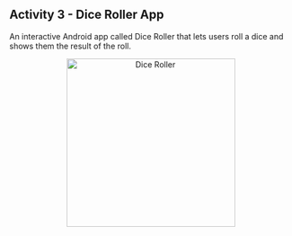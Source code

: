 ## Activity 3 - Dice Roller App

An interactive Android app called Dice Roller that lets users roll a dice and shows them the result of the roll.

<div align="center">
    <img src="https://i.imgur.com/483Lwid.png" alt="Dice Roller" width="300">
</div>
